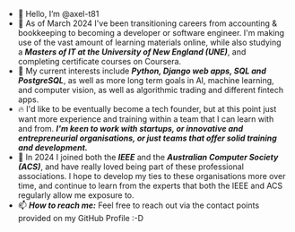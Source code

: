 - 👋 Hello, I’m @axel-t81
-  🌱 As of March 2024 I've been transitioning careers from accounting & bookkeeping to becoming a developer or software engineer. I'm making use of the vast amount of learning materials online, while also studying a **_Masters of IT at the University of New England (UNE)_**, and completing certificate courses on Coursera.
- 👀 My current interests include **_Python, Django web apps, SQL and PostgreSQL_**, as well as more long term goals in AI, machine learning, and computer vision, as well as algorithmic trading and different fintech apps.
- 🔥 I'd like to be eventually become a tech founder, but at this point just want more experience and training within a team that I can learn with and from. **_I'm keen to work with startups, or innovative and entrepreneurial organisations, or just teams that offer solid training and development._**
- 💞️ In 2024 I joined both the **_IEEE_** and the **_Australian Computer Society (ACS)_**, and have really loved being part of these professional associations. I hope to develop my ties to these organisations more over time, and continue to learn from the experts that both the IEEE and ACS regularly allow me exposure to.
- 📫 **_How to reach me:_** Feel free to reach out via the contact points provided on my GitHub Profile :-D
<!---
axel-t81/axel-t81 is a ✨ special ✨ repository because its `README.md` (this file) appears on your GitHub profile.
You can click the Preview link to take a look at your changes.
--->
